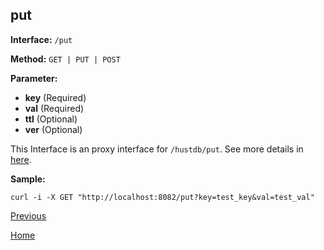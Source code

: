 ## put ##

**Interface:** `/put`

**Method:** `GET | PUT | POST`

**Parameter:** 

*  **key** (Required)  
*  **val** (Required)
*  **ttl** (Optional)
*  **ver** (Optional)  

This Interface is an proxy interface for `/hustdb/put`. See more details in [here](../hustdb/hustdb/put.md).  

**Sample:**

    curl -i -X GET "http://localhost:8082/put?key=test_key&val=test_val"

[Previous](../ha.md)

[Home](../../index.md)